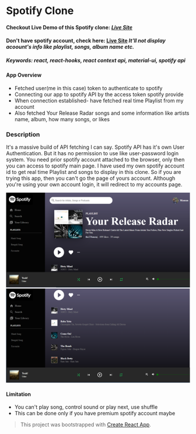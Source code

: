 # Spotify Clone

#### Checkout Live Demo of this Spotify clone: [*Live Site*](https://spotify-clone-5c591.web.app//) 
#### Don't have spotify account, check here: [Live Site](https://angry-wing-9e2972.netlify.app/) *It'll not display acoount's info like playlist, songs, album name etc.*


##### Keywords: *react, react-hooks, react context api, material-ui, spotify api*

#### App Overview 
- Fetched user(me in this case) token to authenticate to spotify
- Connecting our app to spotify API by the access token spotify provide
- When connection established- have fetched real time Playlist from my account
- Also fetched Your Release Radar songs and some information like artists name, album, how many songs, or likes

### Description

It's a massive build of API fetching I can say. Spotify API has it's own User Authentication. But it has no permission to use like user-password login system. You need prior spotify account attached to the browser, only then you can access to spotify main page. I have used my own spotify account id to get real time Playlist and songs to display in this clone. So if you are trying this app, then you can't go the page of yours account. Although you're using your own account login, it will redirect to my accounts page.

<img src="./public/image/spotify-clone.png" alt="Spotify-clone_Photo"/>  
<img src="./public/image/spotify-clone_.png" alt="Spotify-clone_Photo"/>  

#### Limitation
- You can't play song, control sound or play next, use shuffle
- This can be done only if you have premium spotify account maybe

> This project was bootstrapped with [Create React App](https://github.com/facebook/create-react-app).